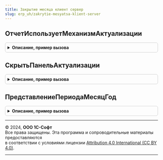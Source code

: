 ```yaml
---
title: Закрытие месяца клиент сервер
slug: erp_uh/zakrytie-mesyatsa-klient-server
---
```



## ОтчетИспользуетМеханизмАктуализации
<details style="margin: 1em 0; padding: 0.5em; border: 1px solid #ccc; border-radius: 6px;">

<summary style="font-weight: bold; cursor: pointer;">Описание, пример вызова</summary>

```bsl

//++ Локализация

//++ НЕ УТ

// Функция - Отчет использует механизм актуализации
//
// Параметры:
//  Форма	 - ФормаКлиентскогоПриложения
//
// Возвращаемое значение:
//  Булево - истина, если использует
//
Функция ОтчетИспользуетМеханизмАктуализации(Форма) Экспорт
```

Пример вызова
```bsl
Результат = ЗакрытиеМесяцаКлиентСервер.ОтчетИспользуетМеханизмАктуализации(Форма) 
```
</details>

## СкрытьПанельАктуализации
<details style="margin: 1em 0; padding: 0.5em; border: 1px solid #ccc; border-radius: 6px;">

<summary style="font-weight: bold; cursor: pointer;">Описание, пример вызова</summary>

```bsl

// Вызывается в контексте формы.
//  Предварительно требует проверки ОтчетИспользуетМеханизмАктуализации()
//
// Параметры:
//  Форма	 - ФормаКлиентскогоПриложения
//
Процедура СкрытьПанельАктуализации(Форма) Экспорт
```

Пример вызова
```bsl
ЗакрытиеМесяцаКлиентСервер.СкрытьПанельАктуализации(Форма) 
```
</details>

## ПредставлениеПериодаМесяцГод
<details style="margin: 1em 0; padding: 0.5em; border: 1px solid #ccc; border-radius: 6px;">

<summary style="font-weight: bold; cursor: pointer;">Описание, пример вызова</summary>

```bsl

//-- НЕ УТ

//-- Локализация

// Представление периода в формате "Месяц год".
//
// Параметры:
//  Период - Дата - Период
//
// Возвращаемое значение:
//  Строка - Представление периода
Функция ПредставлениеПериодаМесяцГод(Период) Экспорт
```

Пример вызова
```bsl
Результат = ЗакрытиеМесяцаКлиентСервер.ПредставлениеПериодаМесяцГод(Период) 
```
</details>

---

© 2024, **ООО 1С-Софт**  
Все права защищены. Эта программа и сопроводительные материалы предоставляются  
в соответствии с условиями лицензии [Attribution 4.0 International (CC BY 4.0)](https://creativecommons.org/licenses/by/4.0/legalcode).

---
